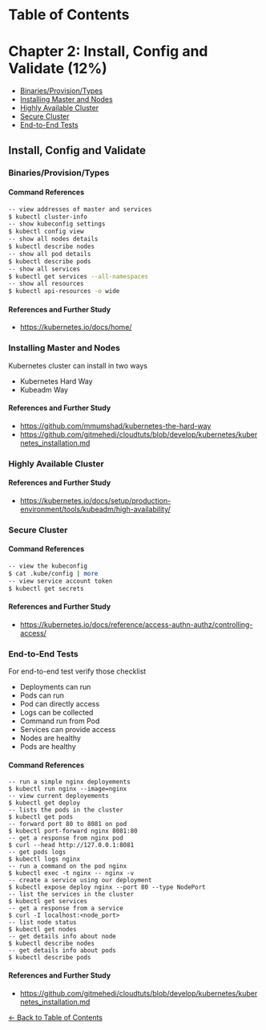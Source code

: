 Table of Contents
==================

# Chapter 2: Install, Config and Validate (12%)
   * [Binaries/Provision/Types](#binariesprovisiontypes)
   * [Installing Master and Nodes](#installing-master-and-nodes)
   * [Highly Available Cluster](#highly-available-cluster)
   * [Secure Cluster](#secure-cluster)
   * [End-to-End Tests](#end-to-end-tests)
   
   
## Install, Config and Validate
   ### Binaries/Provision/Types
   
   #### Command References
   ```bash
   -- view addresses of master and services
   $ kubectl cluster-info
   -- show kubeconfig settings
   $ kubectl config view
   -- show all nodes details
   $ kubectl describe nodes
   -- show all pod details
   $ kubectl describe pods
   -- show all services
   $ kubectl get services --all-namespaces
   -- show all resources
   $ kubectl api-resources -o wide
   ```  

   #### References and Further Study
   * https://kubernetes.io/docs/home/

   ### Installing Master and Nodes
   Kubernetes cluster can install in two ways
   * Kubernetes Hard Way
   * Kubeadm Way

   #### References and Further Study
   * https://github.com/mmumshad/kubernetes-the-hard-way
   * https://github.com/gitmehedi/cloudtuts/blob/develop/kubernetes/kubernetes_installation.md

   ### Highly Available Cluster
   #### References and Further Study
   * https://kubernetes.io/docs/setup/production-environment/tools/kubeadm/high-availability/

   ### Secure Cluster
   #### Command References
   ```bash
   -- view the kubeconfig
   $ cat .kube/config | more
   -- view service account token
   $ kubectl get secrets
   ```  

   #### References and Further Study
   * https://kubernetes.io/docs/reference/access-authn-authz/controlling-access/

   ### End-to-End Tests
   For end-to-end test verify those checklist
   * Deployments can run
   * Pods can run
   * Pod can directly access
   * Logs can be collected
   * Command run from Pod
   * Services can provide access
   * Nodes are healthy
   * Pods are healthy

   #### Command References
   ```
   -- run a simple nginx deployements
   $ kubectl run nginx --image=nginx
   -- view current deployements
   $ kubectl get deploy
   -- lists the pods in the cluster
   $ kubectl get pods
   -- forward port 80 to 8081 on pod
   $ kubectl port-forward nginx 8081:80
   -- get a response from nginx pod
   $ curl --head http://127.0.0.1:8081
   -- get pods logs
   $ kubectl logs nginx
   -- run a command on the pod nginx
   $ kubectl exec -t nginx -- nginx -v 
   -- create a service using our deployment
   $ kubectl expose deploy nginx --port 80 --type NodePort
   -- list the services in the cluster
   $ kubectl get services
   -- get a response from a service
   $ curl -I localhost:<node_port>
   -- list node status
   $ kubectl get nodes
   -- get details info about node
   $ kubectl describe nodes
   -- get details info about pods
   $ kubectl describe pods
   ```
   #### References and Further Study
   * https://github.com/gitmehedi/cloudtuts/blob/develop/kubernetes/kubernetes_installation.md

[<- Back to Table of Contents](../README.md)